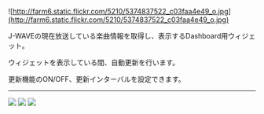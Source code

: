 ![http://farm6.static.flickr.com/5210/5374837522_c03faa4e49_o.jpg](http://farm6.static.flickr.com/5210/5374837522_c03faa4e49_o.jpg)

J-WAVEの現在放送している楽曲情報を取得し、表示するDashboard用ウィジェット。

ウィジェットを表示している間、自動更新を行います。

更新機能のON/OFF、更新インターバルを設定できます。


---

[![](http://nakanohito.jp/an/?u=154899&h=659334&w=48&ex=.png)](http://nakanohito.jp/) [![](http://noawidget.googlecode.com/files/madeonamac20050720.gif)](http://www.apple.com/jp/) [![](http://www.j-wave.co.jp/common/img/logo_black.gif)](http://www.j-wave.co.jp/)
